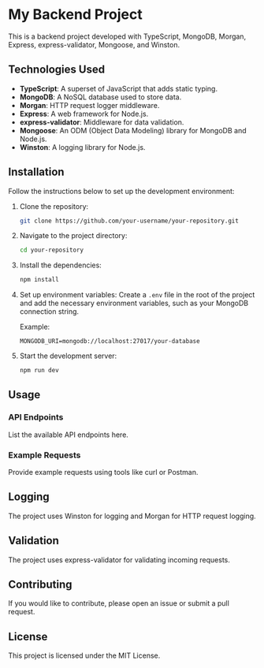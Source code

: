 # My Backend Project

This is a backend project developed with TypeScript, MongoDB, Morgan, Express, express-validator, Mongoose, and Winston.

## Technologies Used

- **TypeScript**: A superset of JavaScript that adds static typing.
- **MongoDB**: A NoSQL database used to store data.
- **Morgan**: HTTP request logger middleware.
- **Express**: A web framework for Node.js.
- **express-validator**: Middleware for data validation.
- **Mongoose**: An ODM (Object Data Modeling) library for MongoDB and Node.js.
- **Winston**: A logging library for Node.js.

## Installation

Follow the instructions below to set up the development environment:

1. Clone the repository:
    ```bash
    git clone https://github.com/your-username/your-repository.git
    ```

2. Navigate to the project directory:
    ```bash
    cd your-repository
    ```

3. Install the dependencies:
    ```bash
    npm install
    ```

4. Set up environment variables:
    Create a `.env` file in the root of the project and add the necessary environment variables, such as your MongoDB connection string.

    Example:
    ```env
    MONGODB_URI=mongodb://localhost:27017/your-database
    ```

5. Start the development server:
    ```bash
    npm run dev
    ```

## Usage

### API Endpoints

List the available API endpoints here.

### Example Requests

Provide example requests using tools like curl or Postman.

## Logging

The project uses Winston for logging and Morgan for HTTP request logging.

## Validation

The project uses express-validator for validating incoming requests.

## Contributing

If you would like to contribute, please open an issue or submit a pull request.

## License

This project is licensed under the MIT License.
